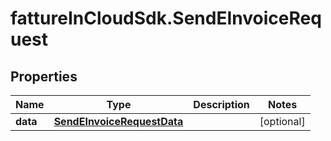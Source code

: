# fattureInCloudSdk.SendEInvoiceRequest

## Properties

Name | Type | Description | Notes
------------ | ------------- | ------------- | -------------
**data** | [**SendEInvoiceRequestData**](SendEInvoiceRequestData.md) |  | [optional] 


